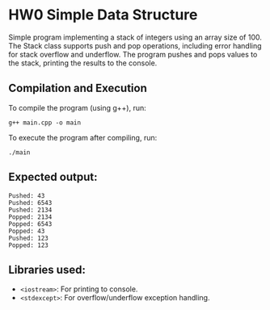 # HW0 Simple Data Structure

Simple program implementing a stack of integers using an array size of 100. The Stack class supports push and pop operations, including error handling for stack overflow and underflow. The program pushes and pops values to the stack, printing the results to the console.

## Compilation and Execution

To compile the program (using g++), run:

```
g++ main.cpp -o main
```

To execute the program after compiling, run:

```
./main
```

## Expected output:

```
Pushed: 43
Pushed: 6543
Pushed: 2134
Popped: 2134
Popped: 6543
Popped: 43
Pushed: 123
Popped: 123
```
## Libraries used:

- `<iostream>`: For printing to console.
- `<stdexcept>`: For overflow/underflow exception handling.
